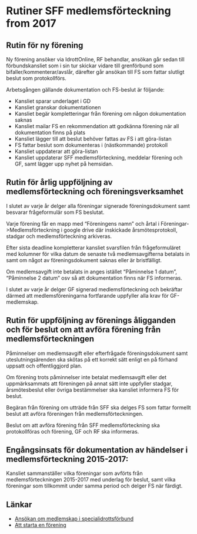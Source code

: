 # Rutiner SFF medlemsförteckning from 2017

## Rutin för ny förening

Ny förening ansöker via IdrottOnline, RF behandlar, ansökan går sedan till förbundskansliet som i sin tur skickar vidare till grenförbund som bifaller/kommenterar/avslår, därefter går ansökan till FS som fattar slutligt beslut som protokollförs.

Arbetsgången gällande dokumentation och FS-beslut är följande:

* Kansliet sparar underlaget i GD
* Kansliet granskar dokumentationen
* Kansliet begär kompletteringar från förening om någon dokumentation saknas
* Kansliet mailar FS en rekommendation att godkänna förening när all dokumentation finns på plats
* Kansliet lägger till att beslut behöver fattas av FS i att göra-listan
* FS fattar beslut som dokumenteras i (nästkommande) protokoll
* Kansliet uppdaterar att göra-listan
* Kansliet uppdaterar SFF medlemsförteckning, meddelar förening och GF, samt lägger upp nyhet på hemsidan.


## Rutin för årlig uppföljning av medlemsförteckning och föreningsverksamhet

I slutet av varje år delger alla föreningar signerade föreningsdokument samt besvarar frågeformulär som FS beslutat.

Varje förening får en mapp med “Föreningens namn” och årtal i Föreningar->Medlemsförteckning i google drive där inskickade årsmötesprotokoll, stadgar och medlemsförteckning arkiveras.

Efter sista deadline kompletterar kansliet svarsfilen från frågeformuläret med kolumner för vilka datum de senaste två medlemsavgifterna betalats in samt om något av föreningsdokument saknas eller är bristfälligt.

Om medlemsavgift inte betalats in anges istället “Påminnelse 1 datum”, “Påminnelse 2 datum” osv så att dokumentation finns när FS informeras.

I slutet av varje år delger GF signerad medlemsförteckning och bekräftar därmed att medlemsföreningarna fortfarande uppfyller alla krav för GF-medlemskap.


## Rutin för uppföljning av förenings åligganden och för beslut om att avföra förening från medlemsförteckningen
Påminnelser om medlemsavgift eller efterfrågade föreningsdokument samt uteslutningsärenden ska skötas på ett korrekt sätt enligt en på förhand uppsatt och offentliggjord plan.

Om förening trots påminnelser inte betalat medlemsavgift eller det uppmärksammats att föreningen på annat sätt inte uppfyller stadgar, årsmötesbeslut eller övriga bestämmelser ska kansliet informera FS för beslut.

Begäran från förening om utträde från SFF ska delges FS som fattar formellt beslut att avföra föreningen från medlemsförteckningen.

Beslut om att avföra förening från SFF medlemsförteckning ska protokollföras och förening, GF och RF ska informeras.


## Engångsinsats för dokumentation av händelser i medlemsförteckning 2015-2017:

Kansliet sammanställer vilka föreningar som avförts från medlemsförteckningen 2015-2017 med underlag för beslut, samt vilka föreningar som tillkommit under samma period och delger FS när färdigt.


## Länkar

* [Ansökan om medlemskap i specialidrottsförbund](http://www.svenskidrott.se/bildaidrottsforening/ansokanommedlemskapisf/)
* [Att starta en förening](http://www.frisbeesport.se/foreningar/attstartaenforening/)





